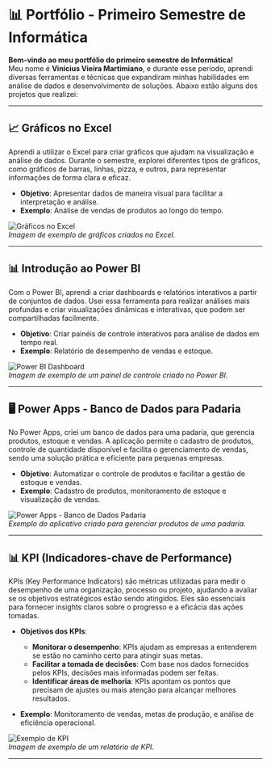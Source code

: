 # 📊 Portfólio - Primeiro Semestre de Informática

**Bem-vindo ao meu portfólio do primeiro semestre de Informática!**  
Meu nome é **Vinicius Vieira Martimiano**, e durante esse período, aprendi diversas ferramentas e técnicas que expandiram minhas habilidades em análise de dados e desenvolvimento de soluções. Abaixo estão alguns dos projetos que realizei:

---

## 📈 **Gráficos no Excel**

Aprendi a utilizar o Excel para criar gráficos que ajudam na visualização e análise de dados. Durante o semestre, explorei diferentes tipos de gráficos, como gráficos de barras, linhas, pizza, e outros, para representar informações de forma clara e eficaz.

- **Objetivo**: Apresentar dados de maneira visual para facilitar a interpretação e análise.
- **Exemplo**: Análise de vendas de produtos ao longo do tempo.

![Gráficos no Excel](https://github.com/user-attachments/assets/f52419ab-7ee4-4a5a-a5b8-04f31cb5ba93)  
*Imagem de exemplo de gráficos criados no Excel.*

---

## 📊 **Introdução ao Power BI**

Com o Power BI, aprendi a criar dashboards e relatórios interativos a partir de conjuntos de dados. Usei essa ferramenta para realizar análises mais profundas e criar visualizações dinâmicas e interativas, que podem ser compartilhadas facilmente.

- **Objetivo**: Criar painéis de controle interativos para análise de dados em tempo real.
- **Exemplo**: Relatório de desempenho de vendas e estoque.

![Power BI Dashboard](https://github.com/user-attachments/assets/7cc6e68a-947c-4dbd-b974-ce2e22cd474e)  
*Imagem de exemplo de um painel de controle criado no Power BI.*

---

## 🖥️ **Power Apps - Banco de Dados para Padaria**

No Power Apps, criei um banco de dados para uma padaria, que gerencia produtos, estoque e vendas. A aplicação permite o cadastro de produtos, controle de quantidade disponível e facilita o gerenciamento de vendas, sendo uma solução prática e eficiente para pequenas empresas.

- **Objetivo**: Automatizar o controle de produtos e facilitar a gestão de estoque e vendas.
- **Exemplo**: Cadastro de produtos, monitoramento de estoque e visualização de vendas.

![Power Apps - Banco de Dados Padaria](https://github.com/user-attachments/assets/661cfb6d-05a1-40b6-b86c-c758ecdcd5a2)  
*Exemplo do aplicativo criado para gerenciar produtos de uma padaria.*

---

## 📊 **KPI (Indicadores-chave de Performance)**

KPIs (Key Performance Indicators) são métricas utilizadas para medir o desempenho de uma organização, processo ou projeto, ajudando a avaliar se os objetivos estratégicos estão sendo atingidos. Eles são essenciais para fornecer insights claros sobre o progresso e a eficácia das ações tomadas.

- **Objetivos dos KPIs**:
  - **Monitorar o desempenho**: KPIs ajudam as empresas a entenderem se estão no caminho certo para atingir suas metas.
  - **Facilitar a tomada de decisões**: Com base nos dados fornecidos pelos KPIs, decisões mais informadas podem ser feitas.
  - **Identificar áreas de melhoria**: KPIs apontam os pontos que precisam de ajustes ou mais atenção para alcançar melhores resultados.

- **Exemplo**: Monitoramento de vendas, metas de produção, e análise de eficiência operacional.

![Exemplo de KPI](https://github.com/user-attachments/assets/94551e41-8419-415f-8a09-665648550315)  
*Imagem de exemplo de um relatório de KPI.*

---

